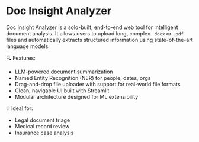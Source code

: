 # Doc Insight Analyzer

Doc Insight Analyzer is a solo-built, end-to-end web tool for intelligent document analysis. It allows users to upload long, complex `.docx` or `.pdf` files and automatically extracts structured information using state-of-the-art language models.

🔍 Features:
- LLM-powered document summarization
- Named Entity Recognition (NER) for people, dates, orgs
- Drag-and-drop file uploader with support for real-world file formats
- Clean, navigable UI built with Streamlit
- Modular architecture designed for ML extensibility

💡 Ideal for:
- Legal document triage
- Medical record review
- Insurance case analysis